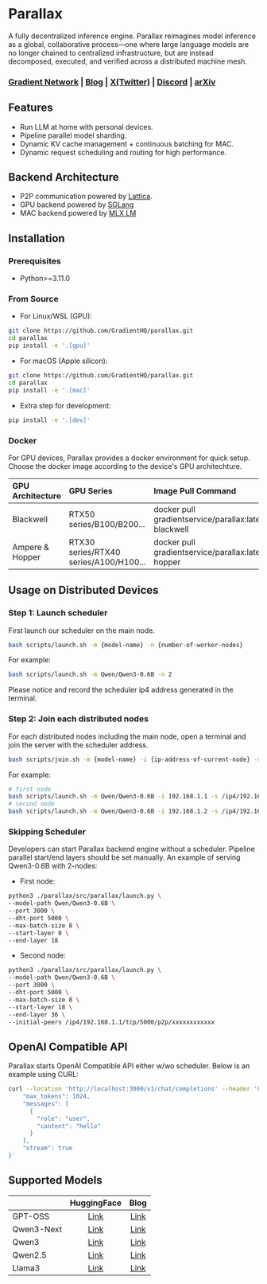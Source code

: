 

# Parallax
A fully decentralized inference engine. Parallax reimagines model inference as a global, collaborative process—one where large language models are no longer chained to centralized infrastructure, but are instead decomposed, executed, and verified across a distributed machine mesh.

<h3>

[Gradient Network](https://gradient.network/) | [Blog](https://gradient.network/blog/parallax-world-inference-engine) | [X(Twitter)](https://x.com/Gradient_HQ) | [Discord]([https://discord.gg/gradientnetwork) | [arXiv]()

</h3>

## Features
* Run LLM at home with personal devices.
* Pipeline parallel model sharding.
* Dynamic KV cache management + continuous batching for MAC.
* Dynamic request scheduling and routing for high performance.

## Backend Architecture
* P2P communication powered by [Lattica](https://github.com/GradientHQ/lattica).
* GPU backend powered by [SGLang](https://github.com/sgl-project/sglang)
* MAC backend powered by [MLX LM](https://github.com/ml-explore/mlx-lm)

## Installation

### Prerequisites
- Python>=3.11.0

### From Source
- For Linux/WSL (GPU):
```sh
git clone https://github.com/GradientHQ/parallax.git
cd parallax
pip install -e '.[gpu]'
```

- For macOS (Apple silicon):
```sh
git clone https://github.com/GradientHQ/parallax.git
cd parallax
pip install -e '.[mac]'
```

- Extra step for development:
```sh
pip install -e '.[dev]'
```

### Docker
For GPU devices, Parallax provides a docker environment for quick setup. Choose the docker image according to the device's GPU architechture.

|  GPU Architecture  |  GPU Series  | Image Pull Command |
|:-------------|:----------------------------|:----------------------------|
|Blackwell       | RTX50 series/B100/B200... |docker pull gradientservice/parallax:latest-blackwell|
|Ampere & Hopper | RTX30 series/RTX40 series/A100/H100... |docker pull gradientservice/parallax:latest-hopper|


## Usage on Distributed Devices
### Step 1: Launch scheduler
First launch our scheduler on the main node.
```sh
bash scripts/launch.sh -m {model-name} -n {number-of-worker-nodes}
```
For example:
```sh
bash scripts/launch.sh -m Qwen/Qwen3-0.6B -n 2
```
Please notice and record the scheduler ip4 address generated in the terminal.

### Step 2: Join each distributed nodes
For each distributed nodes including the main node, open a terminal and join the server with the scheduler address.
```sh
bash scripts/join.sh -m {model-name} -i {ip-address-of-current-node} -s {scheduler-address}
```
For example:
```sh
# first node
bash scripts/launch.sh -m Qwen/Qwen3-0.6B -i 192.168.1.1 -s /ip4/192.168.1.1/tcp/5001/p2p/xxxxxxxxxxxx
# second node
bash scripts/launch.sh -m Qwen/Qwen3-0.6B -i 192.168.1.2 -s /ip4/192.168.1.1/tcp/5001/p2p/xxxxxxxxxxxx
```

### Skipping Scheduler
Developers can start Parallax backend engine without a scheduler. Pipeline parallel start/end layers should be set manually.
An example of serving Qwen3-0.6B with 2-nodes:
- First node:
```sh
python3 ./parallax/src/parallax/launch.py \
--model-path Qwen/Qwen3-0.6B \
--port 3000 \
--dht-port 5000 \
--max-batch-size 8 \
--start-layer 0 \
--end-layer 18
```
- Second node:
```sh
python3 ./parallax/src/parallax/launch.py \
--model-path Qwen/Qwen3-0.6B \
--port 3000 \
--dht-port 5000 \
--max-batch-size 8 \
--start-layer 18 \
--end-layer 36 \
--initial-peers /ip4/192.168.1.1/tcp/5000/p2p/xxxxxxxxxxxx
```

## OpenAI Compatible API
Parallax starts OpenAI Compatible API either w/wo scheduler. Below is an example using CURL:
```sh
curl --location 'http://localhost:3000/v1/chat/completions' --header 'Content-Type: application/json' --data '{
    "max_tokens": 1024,
    "messages": [
      {
        "role": "user",
        "content": "hello"
      }
    ],
    "stream": true
}'
```

## Supported Models

|              |  HuggingFace  |  Blog  |
|:-------------|:----------------------------:|:----------------------------:|
|GPT-OSS       |[Link](https://huggingface.co/collections/openai/gpt-oss-68911959590a1634ba11c7a4)|[Link](https://openai.com/index/introducing-gpt-oss/)|
|Qwen3-Next    |[Link](https://huggingface.co/collections/Qwen/qwen3-next-68c25fd6838e585db8eeea9d)|[Link](https://qwen.ai/blog?id=4074cca80393150c248e508aa62983f9cb7d27cd&from=research.latest-advancements-list)|
|Qwen3         |[Link](https://huggingface.co/collections/Qwen/qwen3-67dd247413f0e2e4f653967f)|[Link](https://qwenlm.github.io/blog/qwen3/)|
|Qwen2.5       |[Link](https://huggingface.co/collections/Qwen/qwen25-66e81a666513e518adb90d9e)|[Link](https://qwenlm.github.io/blog/qwen2.5/)|
|Llama3        |[Link](https://huggingface.co/meta-llama/collections)|[Link](https://ai.meta.com/blog/meta-llama-3/)|
